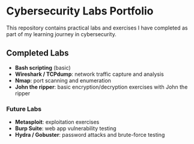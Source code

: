 # Cybersecurity Labs Portfolio

This repository contains practical labs and exercises I have completed as part of my learning journey in cybersecurity.  

## Completed Labs

- **Bash scripting** (basic)
- **Wireshark / TCPdump**: network traffic capture and analysis
- **Nmap**: port scanning and enumeration
- **John the ripper**: basic encryption/decryption exercises with John the ripper

### Future Labs

- **Metasploit**: exploitation exercises
- **Burp Suite**: web app vulnerability testing
- **Hydra / Gobuster**: password attacks and brute-force testing


